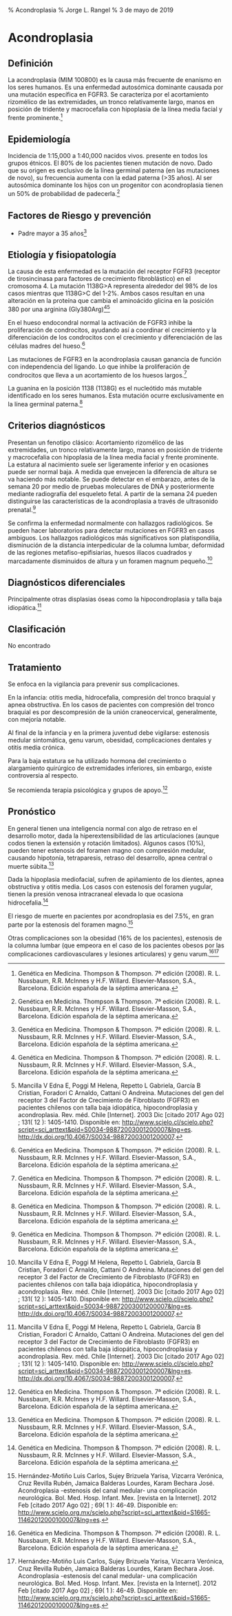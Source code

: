 % Acondroplasia
% Jorge L. Rangel
% 3 de mayo de 2019

# Acondroplasia

## Definición

La acondroplasia (MIM 100800) es la causa más frecuente de enanismo en los seres humanos. Es una enfermedad autosómica dominante causada por una mutación específica en FGFR3. Se caracteriza por el acortamiento rizomélico de las extremidades, un tronco relativamente largo, manos en posición de tridente y macrocefalia con hipoplasia de la línea media facial y frente prominente.[^1]

## Epidemiología

Incidencia de 1:15,000 a 1:40,000 nacidos vivos. presente en todos los grupos étnicos. El 80% de los pacientes tienen mutación de novo. Dado que su origen es exclusivo de la línea germinal paterna (en las mutaciones de novo), su frecuencia aumenta con la edad paterna (>35 años). Al ser autosómica dominante los hijos con un progenitor con acondroplasia tienen un 50% de probabilidad de padecerla.[^1]

## Factores de Riesgo y prevención

* Padre mayor a 35 años[^1]

## Etiología y fisiopatología

La causa de esta enfermedad es la mutación del receptor FGFR3 (receptor de tirosincinasa para factores de crecimiento fibroblástico) en el cromosoma 4. La mutación 1138G>A representa alrededor del 98% de los casos mientras que 1138G>C del 1-2%. Ambos casos resultan en una alteración en la proteína que cambia el aminoácido glicina en la posición 380 por una arginina (Gly380Arg)[^1][^3]

En el hueso endocondral normal la activación de FGFR3 inhibe la proliferación de condrocitos, ayudando así a coordinar el crecimiento y la diferenciación de los condrocitos con el crecimiento y diferenciación de las células madres del hueso.[^1]

Las mutaciones de FGFR3 en la acondroplasia causan ganancia de función con independencia del ligando. Lo que inhibe la proliferación de condrocitos que lleva a un acortamiento de los huesos largos.[^1]

La guanina en la posición 1138 (1138G) es el nucleótido más mutable identificado en los seres humanos. Esta mutación ocurre exclusivamente en la línea germinal paterna.[^1]

## Criterios diagnósticos

Presentan un fenotipo clásico: Acortamiento rizomélico de las extremidades, un tronco relativamente largo, manos en posición de tridente y macrocefalia con hipoplasia de la línea media facial y frente prominente. La estatura al nacimiento suele ser ligeramente inferior y en ocasiones puede ser normal baja. A medida que envejecen la diferencia de altura se va haciendo más notable. Se puede detectar en el embarazo, antes de la semana 20 por medio de pruebas moleculares de DNA y posteriormente mediante radiografía del esqueleto fetal. A partir de la semana 24 pueden distinguirse las características de la acondroplasia a través de ultrasonido prenatal.[^1]

Se confirma la enfermedad normalmente con hallazgos radiológicos. Se pueden hacer laboratorios para detectar mutaciones en FGFR3 en casos ambiguos. Los hallazgos radiológicos más significativos son platispondilia, disminución de la distancia interpedicular de la columna lumbar, deformidad de las regiones metafiso-epifisiarias, huesos ilíacos cuadrados y marcadamente disminuidos de altura y un foramen magnum pequeño.[^3]

## Diagnósticos diferenciales

Principalmente otras displasias óseas como la hipocondroplasia y talla baja idiopática.[^3]

## Clasificación

No encontrado

## Tratamiento

Se enfoca en la vigilancia para prevenir sus complicaciones.

En la infancia: otitis media, hidrocefalia, compresión del tronco braquial y apnea obstructiva. En los casos de pacientes con compresión del tronco braquial es por descompresión de la unión craneocervical, generalmente, con mejoría notable.

Al final de la infancia y en la primera juventud debe vigilarse: estenosis medular sintomática, genu varum, obesidad, complicaciones dentales y otitis media crónica.

Para la baja estatura se ha utilizado hormona del crecimiento o alargamiento quirúrgico de extremidades inferiores, sin embargo, existe controversia al respecto.

Se recomienda terapia psicológica y grupos de apoyo.[^1]

## Pronóstico

En general tienen una inteligencia normal con algo de retraso en el desarrollo motor, dada la hiperextensibilidad de las articulaciones (aunque codos tienen la extensión y rotación limitados). Algunos casos (10%), pueden tener estenosis del foramen magno con compresión medular, causando hipotonía, tetraparesis, retraso del desarrollo, apnea central o muerte súbita.[^1]

Dada la hipoplasia mediofacial, sufren de apiñamiento de los dientes, apnea obstructiva y otitis media. Los casos con estenosis del foramen yugular, tienen la presión venosa intracraneal elevada lo que ocasiona hidrocefalia.[^1]

El riesgo de muerte en pacientes por acondroplasia es del 7.5%, en gran parte por la estenosis del foramen magno.[^2]

Otras complicaciones son la obesidad (16% de los pacientes), estenosis de la columna lumbar (que empeora en el caso de los pacientes obesos por las complicaciones cardiovasculares y lesiones articulares) y genu varum.[^1][^2]

[^1]: Genética en Medicina. Thompson & Thompson. 7ª edición (2008). R. L. Nussbaum, R.R. McInnes y H.F. Willard. Elsevier-Masson, S.A., Barcelona. Edición española de la séptima americana.
[^2]: Hernández-Motiño Luis Carlos, Sujey Brizuela Yarisa, Vizcarra Verónica, Cruz Revilla Rubén, Jamaica Balderas Lourdes, Karam Bechara José. Acondroplasia -estenosis del canal medular- una complicación neurológica. Bol. Med. Hosp. Infant. Mex. [revista en la Internet]. 2012 Feb [citado 2017 Ago 02] ; 69( 1 ): 46-49. Disponible en: http://www.scielo.org.mx/scielo.php?script=sci_arttext&pid=S1665-11462012000100007&lng=es.
[^3]: Mancilla V Edna E, Poggi M Helena, Repetto L Gabriela, García B Cristian, Foradori C Arnaldo, Cattani O Andreina. Mutaciones del gen del receptor 3 del Factor de Crecimiento de Fibroblasto (FGFR3) en pacientes chilenos con talla baja idiopática, hipocondroplasia y acondroplasia. Rev. méd. Chile [Internet]. 2003 Dic [citado 2017 Ago 02] ; 131( 12 ): 1405-1410. Disponible en: http://www.scielo.cl/scielo.php?script=sci_arttext&pid=S0034-98872003001200007&lng=es. http://dx.doi.org/10.4067/S0034-98872003001200007.
